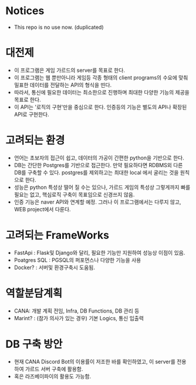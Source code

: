 # Notices
- This repo is no use now.
(duplicated)
# 대전제
* 이 프로그램은 게임 가르드의 server를 목표로 한다.
* 이 프로그램는 웹 뿐만아니라 게임등 각종 형태의 client programs의 수요에 맞춰 밀표한 데이터를 전달하는 API의 형식을 띤다.
* 따라서, 통신에 필요한 데이터는 최소한으로 진행하며 최대한 다양한 기능의 제공을 목표로 한다.
* 이 API는 '로직의 구현'만을 중심으로 한다. 인증등의 기능은 별도의 API나 확장된 API로 구현한다.

# 고려되는 환경
* 언어는 초보자의 접근이 쉽고, 데이터의 가공이 간편한 python을 기반으로 한다.
* DB는 간단한 Postgres를 기반으로 접근한다. 만약 필요하다면 RDBMS외 다른 DB를 구축할 수 있다. postgres를 제외하고는 최대한 local 에서 굴리는 것을 원칙으로 한다.
* 성능은 python 특성상 떨어 질 수는 있으나, 가르드 게임의 특성상 그렇게까지 빠를 필요는 없고, 핵심로직 구축이 목표임으로 신경쓰지 않음.
* 인증 기능은 naver API와 연계할 예정. 그러나 이 프로그램에서는 다루지 않고, WEB project에서 다룬다. 

# 고려되는 FrameWorks
* FastApi : Flask및 Django와 달리, 필요한 기능만 지원하여 성능상 이점이 있음.
* Poatgres SQL : PGSQL의 퍼포먼스나 다양한 기능을 사용
* Docker? : 서버및 환경구축시 도움됨.

# 역할분담계획
* CANA: 개발 계획 전임, Infra, DB Functions, DB 관리 등
* Marint? : (참가 의사가 있는 경우) 기본 Logics, 통신 입출력

# DB 구축 방안
* 현재 CANA Discord Bot의 이용률이 저조한 바를 확인하였고, 이 server를 전용하여 가르드 서버 구축에 활용함.
* 혹은 라즈베이파이의 활용도 가능함.

